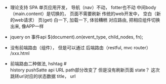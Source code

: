 - 理论支持
  SPA 单页应用开发， 导航（nav）不动，
  fotter也不动  中间body（main.content）是切换的， 页面不需要刷新
  传统的web开发中，  空白（新的web请求） 页(get)
  白一下, 加载一下, 体验糟糕
  对应路由, 把相应组件切换出来, 像APP一样

- jquery on 事件api
$(document).on(event_type, child_nodes, fn);
- 没有前端路由（组件）， 但是可以通过 后端路由（restful, mvc router） /xxx.html

- 前端路由二种做法, hshtag #  
  history pushSatte api  URL  path部分改变了 但是没有刷新页面
  state？ 这次跳转url对应的状态数据
  title，
  url 